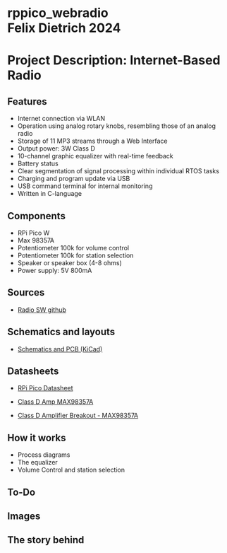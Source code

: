# rppico_webradio<br>Felix Dietrich 2024
# Project Description: Internet-Based Radio

## Features
- Internet connection via WLAN
- Operation using analog rotary knobs, resembling those of an analog radio
- Storage of 11 MP3 streams through a Web Interface
- Output power: 3W Class D
- 10-channel graphic equalizer with real-time feedback
- Battery status
- Clear segmentation of signal processing within individual RTOS tasks
- Charging and program update via USB
- USB command terminal for internal monitoring
- Written in C-language

## Components
- RPi Pico W
- Max 98357A
- Potentiometer 100k for volume control
- Potentiometer 100k for station selection
- Speaker or speaker box (4-8 ohms)
- Power supply: 5V 800mA


## Sources
- [Radio SW github](https://github.com/Felix-Dietrich/rppico_webradio)

## Schematics and layouts
 - [Schematics and PCB (KiCad)](https://github.com/Felix-Dietrich/rppico_webradio_kicad)

## Datasheets
- [RPi Pico Datasheet](https://datasheets.raspberrypi.com/pico/pico-datasheet.pdf)

- [Class D Amp MAX98357A](https://www.analog.com/media/en/technical-documentation/data-sheets/max98357a-max98357b.pdf)

- [Class D Amplifier Breakout - MAX98357A](https://www.adafruit.com/product/3006)

## How it works
- Process diagrams
- The equalizer
- Volume Control and station selection


## To-Do

## Images


## The story behind

